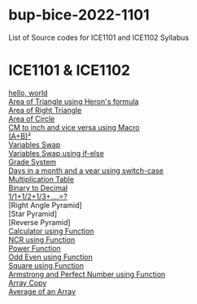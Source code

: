 # bup-bice-2022-1101
List of Source codes for ICE1101 and ICE1102 Syllabus
# ICE1101 & ICE1102
[hello, world](https://github.com/24phyr/bup-bice-2022/blob/main/ICE1101-2/hello.c)  
[Area of Triangle using Heron's formula](https://github.com/24phyr/bup-bice-2022/blob/main/ICE1101-2/herons-formula.c)  
[Area of Right Triangle](https://github.com/24phyr/bup-bice-2022/blob/main/ICE1101-2/right-angle-triangle.c)  
[Area of Circle](https://github.com/24phyr/bup-bice-2022/blob/main/ICE1101-2/circle-area.c)  
[CM to inch and vice versa using Macro](https://github.com/24phyr/bup-bice-2022/blob/main/ICE1101-2/cm-to-inch.c)  
[(A+B)²](https://github.com/24phyr/bup-bice-2022/blob/main/ICE1101-2/whole-square.c)  
[Variables Swap](https://github.com/24phyr/bup-bice-2022/blob/main/ICE1101-2/variables-swap.c)  
[Variables Swap using if-else](https://github.com/24phyr/bup-bice-2022/blob/main/ICE1101-2/variable-swap-if-else.c)  
[Grade System](https://github.com/24phyr/bup-bice-2022/blob/main/ICE1101-2/grade-system.c)  
[Days in a month and a year using switch-case](https://github.com/24phyr/bup-bice-2022/blob/main/ICE1101-2/days-in-a-month-a-year.c)  
[Multiplication Table](https://github.com/24phyr/bup-bice-2022/blob/main/ICE1101-2/multiplication-table.c)  
[Binary to Decimal](https://github.com/24phyr/bup-bice-2022/blob/main/ICE1101-2/binary-to-decimal.c)  
[1/1+1/2+1/3+....=?](https://github.com/24phyr/bup-bice-2022/blob/main/ICE1101-2/harmonic-series.c)  
[Right Angle Pyramid]  
[Star Pyramid]  
[Reverse Pyramid]  
[Calculator using Function]()  
[NCR using Function]()  
[Power Function]()  
[Odd Even using Function]()  
[Square using Function]()  
[Armstrong and Perfect Number using Function]()  
[Array Copy]()  
[Average of an Array]()  
